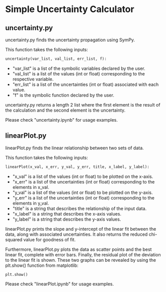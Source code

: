 # Simple Uncertainty Calculator

## uncertainty.py
uncertainty.py finds the uncertainty propagation using SymPy.

This function takes the following inputs:

```python
uncertainty(var_list, val_list, err_list, f):
```

- "var_list" is a list of the symbolic variables declared by the user.
- "val_list" is a list of the values (int or float) corresponding to the respective variable.
- "err_list" is a list of the uncertainties (int or float) associated with each value.
- "f" is the symbolic function declared by the user.

uncertainty.py returns a length 2 list where the first element is the result of the calculation and the second element is the uncertainty.

Please check "uncertainty.ipynb" for usage examples.

## linearPlot.py
linearPlot.py finds the linear relationship between two sets of data.

This function takes the following inputs:

```python
linearPlot(x_val, x_err, y_val, y_err, title, x_label, y_label):
```

- "x_val" is a list of the values (int or float) to be plotted on the x-axis.
- "x_err" is a list of the uncertainties (int or float) corresponding to the elements in x_val.
- "y_val" is a list of the values (int or float) to be plotted on the y-axis.
- "y_err" is a list of the uncertainties (int or float) corresponding to the elements in y_val.
- "title" is a string that describes the relationship of the input data.
- "x_label" is a string that describes the x-axis values.
- "y_label" is a string that describes the y-axis values.

linearPlot.py prints the slope and y-intercept of the linear fit between the data, along with associated uncertainties. It also returns the reduced chi-squared value for goodness of fit.

Furthermore, linearPlot.py plots the data as scatter points and the best linear fit, complete with error bars. Finally, the residual plot of the deviation to the linear fit is shown. These two graphs can be revealed by using the plt.show() function from matplotlib:

```python
plt.show()
```

Please check "linearPlot.ipynb" for usage examples.
